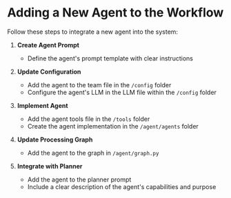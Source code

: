 # Adding a New Agent to the Workflow

Follow these steps to integrate a new agent into the system:

1. **Create Agent Prompt**
    - Define the agent's prompt template with clear instructions

2. **Update Configuration**
    - Add the agent to the team file in the `/config` folder
    - Configure the agent's LLM in the LLM file within the `/config` folder

3. **Implement Agent**
    - Add the agent tools file in the `/tools` folder
    - Create the agent implementation in the `/agent/agents` folder

4. **Update Processing Graph**
    - Add the agent to the graph in `/agent/graph.py`

5. **Integrate with Planner**
    - Add the agent to the planner prompt
    - Include a clear description of the agent's capabilities and purpose
